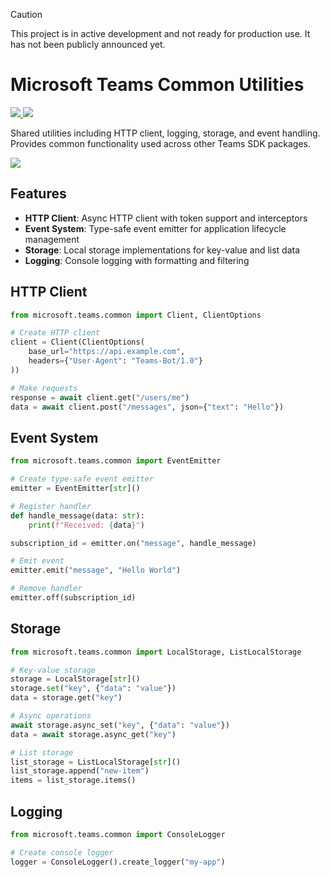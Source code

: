 > [!CAUTION]
> This project is in active development and not ready for production use. It has not been publicly announced yet.

# Microsoft Teams Common Utilities

<p>
    <a href="https://www.npmjs.com/package/@microsoft/teams.api" target="_blank">
        <img src="https://img.shields.io/pypi/v/microsoft-teams-common" />
    </a>
    <a href="https://www.npmjs.com/package/@microsoft/teams.api" target="_blank">
        <img src="https://img.shields.io/pypi/dw/microsoft-teams-common" />
    </a>
</p>

Shared utilities including HTTP client, logging, storage, and event handling.
Provides common functionality used across other Teams SDK packages.

<a href="https://microsoft.github.io/teams-ai" target="_blank">
    <img src="https://img.shields.io/badge/📖 Getting Started-blue?style=for-the-badge" />
</a>

## Features

- **HTTP Client**: Async HTTP client with token support and interceptors
- **Event System**: Type-safe event emitter for application lifecycle management
- **Storage**: Local storage implementations for key-value and list data
- **Logging**: Console logging with formatting and filtering

## HTTP Client

```python
from microsoft.teams.common import Client, ClientOptions

# Create HTTP client
client = Client(ClientOptions(
    base_url="https://api.example.com",
    headers={"User-Agent": "Teams-Bot/1.0"}
))

# Make requests
response = await client.get("/users/me")
data = await client.post("/messages", json={"text": "Hello"})
```

## Event System

```python
from microsoft.teams.common import EventEmitter

# Create type-safe event emitter
emitter = EventEmitter[str]()

# Register handler
def handle_message(data: str):
    print(f"Received: {data}")

subscription_id = emitter.on("message", handle_message)

# Emit event
emitter.emit("message", "Hello World")

# Remove handler
emitter.off(subscription_id)
```

## Storage

```python
from microsoft.teams.common import LocalStorage, ListLocalStorage

# Key-value storage
storage = LocalStorage[str]()
storage.set("key", {"data": "value"})
data = storage.get("key")

# Async operations
await storage.async_set("key", {"data": "value"})
data = await storage.async_get("key")

# List storage
list_storage = ListLocalStorage[str]()
list_storage.append("new-item")
items = list_storage.items()
```

## Logging

```python
from microsoft.teams.common import ConsoleLogger

# Create console logger
logger = ConsoleLogger().create_logger("my-app")
```
